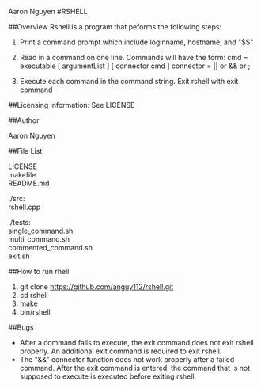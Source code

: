 Aaron Nguyen
#RSHELL

##Overview
Rshell is a program that peforms the following steps:

1. Print a command prompt which include loginname, hostname, and "$$"
2. Read in a command on one line. Commands will have the form:
	cmd = executable [ argumentList ] [ connector cmd ]
	connector = || or && or ;

3. Execute each command in the command string.  Exit rshell with exit command


##Licensing information: See LICENSE

##Author

Aaron Nguyen

##File List

LICENSE  
makefile  
README.md  

./src:  
rshell.cpp  

./tests:  
single_command.sh  
multi_command.sh  
commented_command.sh  
exit.sh  


##How to run rhell

1. git clone https://github.com/anguy112/rshell.git
2. cd rshell
4. make
4. bin/rshell

##Bugs

* After a command fails to execute, the exit command does not exit rshell properly.  An additional exit command is required to exit rshell. 
* The "&&" connector function does not work properly after a failed command. After the exit command is entered, the command that is not supposed to execute is executed before exiting rshell.





